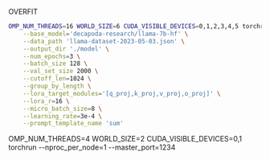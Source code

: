 OVERFIT

```bash
OMP_NUM_THREADS=16 WORLD_SIZE=6 CUDA_VISIBLE_DEVICES=0,1,2,3,4,5 torchrun --nproc_per_node=6 --master_port=1234 finetune.py \
    --base_model='decapoda-research/llama-7b-hf' \
    --data_path 'llama-dataset-2023-05-03.json' \
    --output_dir './model' \
    --num_epochs=3 \
    --batch_size 128 \
    --val_set_size 2000 \
    --cutoff_len=1024 \
    --group_by_length \
    --lora_target_modules='[q_proj,k_proj,v_proj,o_proj]' \
    --lora_r=16 \
    --micro_batch_size=8 \
    --learning_rate=3e-4 \
    --prompt_template_name 'sum' 
```

OMP_NUM_THREADS=4 WORLD_SIZE=2 CUDA_VISIBLE_DEVICES=0,1 torchrun --nproc_per_node=1 --master_port=1234
